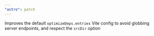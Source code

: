 ```yaml
---
"astro": patch
---
```


Improves the default `optimizeDeps.entries` Vite config to avoid globbing server endpoints, and respect the `srcDir` option
